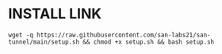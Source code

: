 <h1>INSTALL LINK</h1>
<pre><code>wget -q https://raw.githubusercontent.com/san-labs21/san-tunnel/main/setup.sh && chmod +x setup.sh && bash setup.sh</code></pre>
